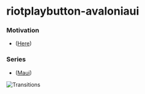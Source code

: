 ﻿# riotplaybutton-avaloniaui

### Motivation 
- ([Here](https://github.com/vickyqu115/lol-playbutton))
### Series
- ([Maui](https://github.com/lukewire129/riotplaybutton-maui.git))

![Transitions](https://github.com/lukewire129/riotplaybutton-avaloniaui/assets/54387261/3da27421-ba3a-48e1-9eb8-415ac398b9e7)

